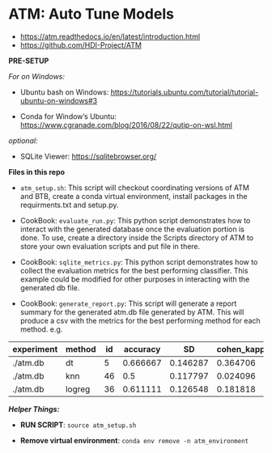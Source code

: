 # ATM: Auto Tune Models


 * https://atm.readthedocs.io/en/latest/introduction.html 
 * https://github.com/HDI-Project/ATM


**PRE-SETUP**

_For on Windows:_ 

 * Ubuntu bash on Windows: https://tutorials.ubuntu.com/tutorial/tutorial-ubuntu-on-windows#3
 
 * Conda for Window’s Ubuntu: https://www.cgranade.com/blog/2016/08/22/qutip-on-wsl.html 
 
 _optional:_
 
 * SQLite Viewer: https://sqlitebrowser.org/ 
 
 
 
**Files in this repo**

 * `atm_setup.sh`: This script will checkout coordinating versions of ATM and BTB, create a conda virtual environment, install packages in the requirments.txt and setup.py.
 
 
 * CookBook: `evaluate_run.py`: This python script demonstrates how to interact with the generated database once the evaluation portion is done. To use, create a directory inside the Scripts directory of ATM to store your own evaluation scripts and put file in there.  
 
 
 * CookBook: `sqlite_metrics.py`: This python script demonstrates how to collect the evaluation metrics for the best performing classifier. This example could be modified for other purposes in interacting with the generated db file. 
   
* CookBook: `generate_report.py`: This script will generate a report summary for the generated atm.db file generated by ATM. This will produce a csv with the metrics for the best performing method for each method. e.g.


| experiment | method | id | accuracy | SD       | cohen_kappa | f1       | mcc      | roc_auc  | ap       |
|------------|--------|----|----------|----------|-------------|----------|----------|----------|----------|
| ./atm.db   | dt     | 5  | 0.666667 | 0.146287 | 0.364706    | 0.666667 | 0.402597 | 0.668831 | 0.617965 |
| ./atm.db   | knn    | 46 | 0.5      | 0.117797 | 0.024096    | 0.526316 | 0.025482 | 0.6875   | 0.738387 |
| ./atm.db   | logreg | 36 | 0.611111 | 0.126548 | 0.181818    | 0.695652 | 0.194145 | 0.584615 | 0.613512 |

**_Helper Things:_**

- **RUN SCRIPT**: `source atm_setup.sh` 


- **Remove virtual environment**: `conda env remove -n atm_environment`
